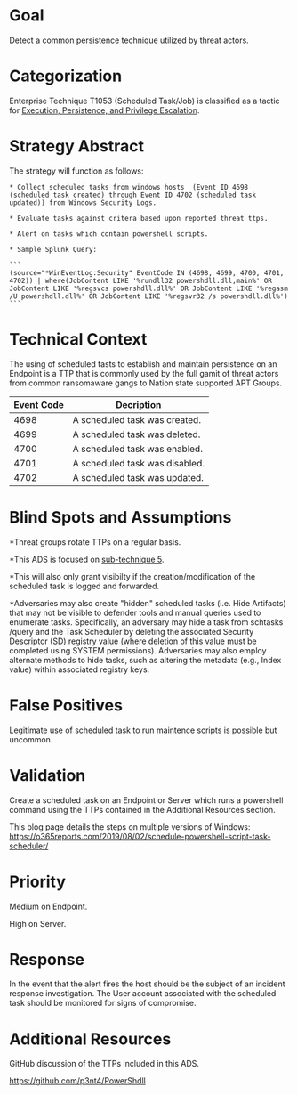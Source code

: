 # Goal
Detect a common persistence technique utilized by threat actors.

# Categorization 
Enterprise Technique T1053 (Scheduled Task/Job) is classified as a tactic for [Execution, Persistence, and Privilege Escalation](https://attack.mitre.org/techniques/T1053/).

# Strategy Abstract
The strategy will function as follows:

	* Collect scheduled tasks from windows hosts  (Event ID 4698 (scheduled task created) through Event ID 4702 (scheduled task updated)) from Windows Security Logs.
 
	* Evaluate tasks against critera based upon reported threat ttps.
 
	* Alert on tasks which contain powershell scripts.
	
	* Sample Splunk Query:
 
	```
	(source="*WinEventLog:Security" EventCode IN (4698, 4699, 4700, 4701, 4702)) | where(JobContent LIKE '%rundll32 powershdll.dll,main%' OR JobContent LIKE '%regsvcs powershdll.dll%' OR JobContent LIKE '%regasm /U powershdll.dll%' OR JobContent LIKE '%regsvr32 /s powershdll.dll%')
	```
	
# Technical Context
The using of scheduled tasts to establish and maintain persistence on an Endpoint is a TTP that is commonly used by the full gamit of threat actors from common ransomaware gangs to Nation state supported APT Groups.

|Event Code|Decription|
|----------|----------|
4698|A scheduled task was created.|
4699|A scheduled task was deleted.|
4700|A scheduled task was enabled.|
4701|A scheduled task was disabled.|
4702|A scheduled task was updated.|

# Blind Spots and Assumptions
*Threat groups rotate TTPs on a regular basis.

*This ADS is focused on [sub-technique 5](https://attack.mitre.org/techniques/T1053/005/).

*This will also only grant visibilty if the creation/modification of the scheduled task is logged and forwarded. 

*Adversaries may also create "hidden" scheduled tasks (i.e. Hide Artifacts) that may not be visible to defender tools and manual queries used to enumerate tasks. Specifically, an adversary may hide a task from schtasks /query and the Task Scheduler by deleting the associated Security Descriptor (SD) registry value (where deletion of this value must be completed using SYSTEM permissions). Adversaries may also employ alternate methods to hide tasks, such as altering the metadata (e.g., Index value) within associated registry keys.

# False Positives
Legitimate use of scheduled task to run maintence scripts is possible but uncommon.


# Validation
Create a scheduled task on an Endpoint or Server which runs a powershell command using the TTPs contained in the Additional Resources section.

This blog page details the steps on multiple versions of Windows:
https://o365reports.com/2019/08/02/schedule-powershell-script-task-scheduler/

# Priority
Medium on Endpoint.

High on Server.

# Response
In the event that the alert fires the host should be the subject of an incident response investigation. The User account associated with the scheduled task should be monitored for signs of compromise.

# Additional Resources
GitHub discussion of the TTPs included in this ADS.

https://github.com/p3nt4/PowerShdll
